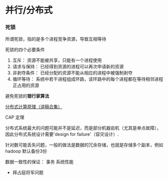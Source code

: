 # 并行/分布式

### 死锁

所谓死锁，指的是多个进程竞争资源，导致互相等待

死锁的四个必要条件
1. 互斥： 资源不能被共享，只能有一个进程使用
2. 请求与保持： 已经得到资源的进程可以再次申请新的资源
3. 非剥夺条件： 已经分配的资源不能从相应的进程中被强制剥夺
4. 循环等待： 系统中若干进程组成环路，该环路中的每个进程都在等待相邻进程正占用的资源

避免死锁的**银行家算法**

[分布式计算原理（讲稿合集）](http://dcg.ethz.ch/lectures/podc_allstars/)

CAP 定理

分布式系统最大的问题可能并不是延迟，而是部分机器宕机（尤其是单点故障），因此分布式系统设计需要'design for failure'（容灾设计）.

针对数可能丢失问题，一般的做法是数据的冗余存储，也就是存储多个副本，例如 hadoop 默认备份3份

数据一致性的保证： 事务
系统性能

- 拜占庭将军问题
    
